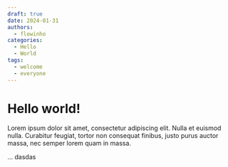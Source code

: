 ```yaml
---
draft: true
date: 2024-01-31 
authors:
  - flowinho
categories:
  - Hello
  - World
tags:
  - welcome
  - everyone
---
```


# Hello world!

Lorem ipsum dolor sit amet, consectetur adipiscing elit. Nulla et euismod
nulla. Curabitur feugiat, tortor non consequat finibus, justo purus auctor
massa, nec semper lorem quam in massa.

<!-- more -->


...
dasdas